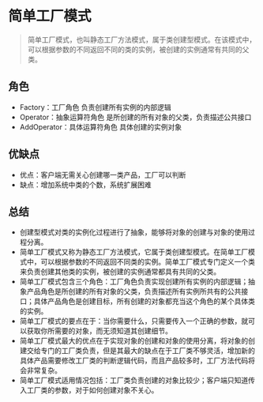 # 简单工厂模式
> 简单工厂模式，也叫静态工厂方法模式，属于类创建型模式。在该模式中，可以根据参数的不同返回不同的类的实例，被创建的实例通常有共同的父类。

## 角色
- Factory：工厂角色
    负责创建所有实例的内部逻辑
- Operator：抽象运算符角色
    是所创建的所有对象的父类，负责描述公共接口
- AddOperator：具体运算符角色
    具体创建的实例对象  
    
## 优缺点
- 优点：客户端无需关心创建哪一类产品，工厂可以判断
- 缺点：增加系统中类的个数，系统扩展困难

## 总结
- 创建型模式对类的实例化过程进行了抽象，能够将对象的创建与对象的使用过程分离。
- 简单工厂模式又称为静态工厂方法模式，它属于类创建型模式。在简单工厂模式中，可以根据参数的不同返回不同类的实例。简单工厂模式专门定义一个类来负责创建其他类的实例，被创建的实例通常都具有共同的父类。
- 简单工厂模式包含三个角色：工厂角色负责实现创建所有实例的内部逻辑；抽象产品角色是所创建的所有对象的父类，负责描述所有实例所共有的公共接口；具体产品角色是创建目标，所有创建的对象都充当这个角色的某个具体类的实例。
- 简单工厂模式的要点在于：当你需要什么，只需要传入一个正确的参数，就可以获取你所需要的对象，而无须知道其创建细节。
- 简单工厂模式最大的优点在于实现对象的创建和对象的使用分离，将对象的创建交给专门的工厂类负责，但是其最大的缺点在于工厂类不够灵活，增加新的具体产品需要修改工厂类的判断逻辑代码，而且产品较多时，工厂方法代码将会非常复杂。
- 简单工厂模式适用情况包括：工厂类负责创建的对象比较少；客户端只知道传入工厂类的参数，对于如何创建对象不关心。
